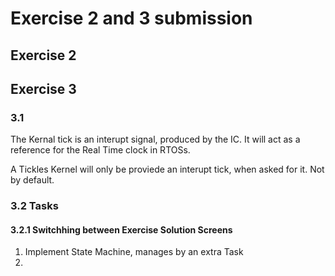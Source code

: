 # Exercise 2 and 3 submission


## Exercise 2


## Exercise 3

### 3.1 
The Kernal tick is an interupt signal, produced by the IC. It will act as a reference for the Real Time clock in RTOSs.

A Tickles Kernel will only be proviede an interupt tick, when asked for it. Not by default.

### 3.2 Tasks

#### 3.2.1  Switchhing between Exercise Solution Screens 
1. Implement State Machine, manages by an extra Task 
2. 